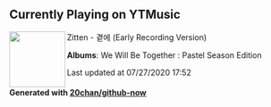 ## Currently Playing on YTMusic

[<img align="left" width="100" src="https://lh3.googleusercontent.com/sPzA1fVffNOSbB4q4alBgIgE0A6xAsGhYN1L8q_YCKaXgYmDSOj7koS9Ae0fRK4B9olfkoqFlYd7KfLJ">](https://music.youtube.com/channel/UC2xBk-gFSmnO__ZtHrXFEmg)

Zitten - 곁에 (Early Recording Version)

**Albums**: We Will Be Together : Pastel Season Edition

Last updated at 07/27/2020 17:52

#### Generated with [20chan/github-now](https://github.com/20chan/github-now)


<!--
**20chan/20chan** is a ✨ _special_ ✨ repository because its `README.md` (this file) appears on your GitHub profile.

Here are some ideas to get you started:

- 🔭 I’m currently working on ...
- 🌱 I’m currently learning ...
- 👯 I’m looking to collaborate on ...
- 🤔 I’m looking for help with ...
- 💬 Ask me about ...
- 📫 How to reach me: ...
- 😄 Pronouns: ...
- ⚡ Fun fact: ...
-->
